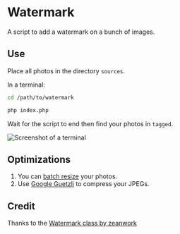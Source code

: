 # Watermark

A script to add a watermark on a bunch of images.

## Use

Place all photos in the directory `sources`.

In a terminal:

```bash
cd /path/to/watermark
```

```bash
php index.php
```

Wait for the script to end then find your photos in `tagged`.

![Screenshot of a terminal](relative/path/to/img.jpg?raw=true "Title")

## Optimizations

1. You can [batch resize](https://gist.github.com/spyesx/3e0d9c32a02f3753c2785ad8a1e7f2ab) your photos.
2. Use [Google Guetzli](https://gist.github.com/spyesx/7e143f0ae43a1ad5c09dff2b56a04efa) to compress your JPEGs. 


## Credit

Thanks to the [Watermark class by zeanwork](https://github.com/zeanwork/Watermark)


